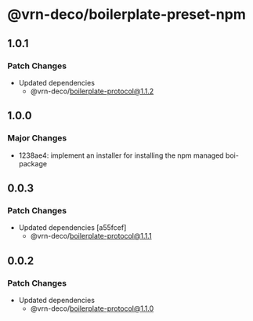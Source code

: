 # @vrn-deco/boilerplate-preset-npm

## 1.0.1

### Patch Changes

- Updated dependencies
  - @vrn-deco/boilerplate-protocol@1.1.2

## 1.0.0

### Major Changes

- 1238ae4: implement an installer for installing the npm managed boi-package

## 0.0.3

### Patch Changes

- Updated dependencies [a55fcef]
  - @vrn-deco/boilerplate-protocol@1.1.1

## 0.0.2

### Patch Changes

- Updated dependencies
  - @vrn-deco/boilerplate-protocol@1.1.0

